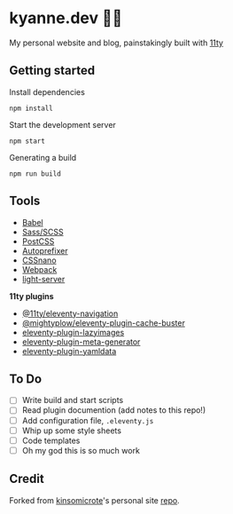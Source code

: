 # kyanne.dev 👩‍💻
My personal website and blog, painstakingly built with [11ty](https://11ty.dev)

## Getting started

Install dependencies 

```
npm install
```

Start the development server

```
npm start
```

Generating a build

```
npm run build
```

## Tools
- [Babel](https://babeljs.io/)
- [Sass/SCSS](https://sass-lang.com/)
- [PostCSS](https://postcss.org/)
- [Autoprefixer](https://github.com/postcss/autoprefixer#readme)
- [CSSnano](https://cssnano.co/)
- [Webpack](https://webpack.js.org/)
- [light-server](https://github.com/txchen/light-server)

**11ty plugins**

- [@11ty/eleventy-navigation](https://www.npmjs.com/package/@11ty/eleventy-navigation)
- [@mightyplow/eleventy-plugin-cache-buster](https://github.com/mightyplow/eleventy-plugin-cache-buster#readme)
- [eleventy-plugin-lazyimages](https://www.npmjs.com/package/eleventy-plugin-lazyimages)
- [eleventy-plugin-meta-generator](https://github.com/Ryuno-Ki/eleventy-plugin-meta-generator#readme)
- [eleventy-plugin-yamldata](https://github.com/gwangyi/eleventy-plugin-yamldata#readme)

## To Do
- [ ] Write build and start scripts
- [ ] Read plugin documention (add notes to this repo!)
- [ ] Add configuration file, `.eleventy.js`
- [ ] Whip up some style sheets
- [ ] Code templates
- [ ] Oh my god this is so much work

## Credit

Forked from [kinsomicrote](https://jioke.me/)'s personal site [repo](https://github.com/kinsomicrote/jioke.me). 



